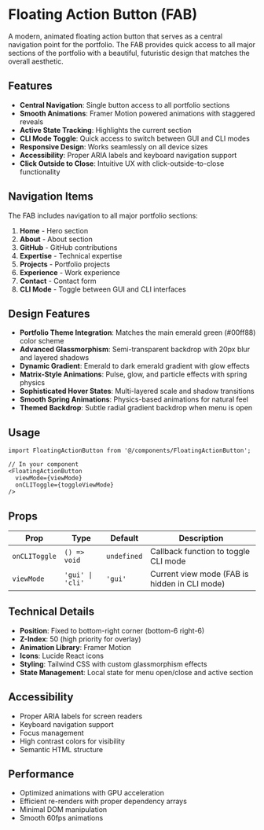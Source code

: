 # Floating Action Button (FAB)

A modern, animated floating action button that serves as a central navigation point for the portfolio. The FAB provides quick access to all major sections of the portfolio with a beautiful, futuristic design that matches the overall aesthetic.

## Features

- **Central Navigation**: Single button access to all portfolio sections
- **Smooth Animations**: Framer Motion powered animations with staggered reveals
- **Active State Tracking**: Highlights the current section
- **CLI Mode Toggle**: Quick access to switch between GUI and CLI modes
- **Responsive Design**: Works seamlessly on all device sizes
- **Accessibility**: Proper ARIA labels and keyboard navigation support
- **Click Outside to Close**: Intuitive UX with click-outside-to-close functionality

## Navigation Items

The FAB includes navigation to all major portfolio sections:

1. **Home** - Hero section
2. **About** - About section
3. **GitHub** - GitHub contributions
4. **Expertise** - Technical expertise
5. **Projects** - Portfolio projects
6. **Experience** - Work experience
7. **Contact** - Contact form
8. **CLI Mode** - Toggle between GUI and CLI interfaces

## Design Features

- **Portfolio Theme Integration**: Matches the main emerald green (#00ff88) color scheme
- **Advanced Glassmorphism**: Semi-transparent backdrop with 20px blur and layered shadows
- **Dynamic Gradient**: Emerald to dark emerald gradient with glow effects
- **Matrix-Style Animations**: Pulse, glow, and particle effects with spring physics
- **Sophisticated Hover States**: Multi-layered scale and shadow transitions
- **Smooth Spring Animations**: Physics-based animations for natural feel
- **Themed Backdrop**: Subtle radial gradient backdrop when menu is open

## Usage

```tsx
import FloatingActionButton from '@/components/FloatingActionButton';

// In your component
<FloatingActionButton
  viewMode={viewMode}
  onCLIToggle={toggleViewMode}
/>
```

## Props

| Prop | Type | Default | Description |
|------|------|---------|-------------|
| `onCLIToggle` | `() => void` | `undefined` | Callback function to toggle CLI mode |
| `viewMode` | `'gui' \| 'cli'` | `'gui'` | Current view mode (FAB is hidden in CLI mode) |

## Technical Details

- **Position**: Fixed to bottom-right corner (bottom-6 right-6)
- **Z-Index**: 50 (high priority for overlay)
- **Animation Library**: Framer Motion
- **Icons**: Lucide React icons
- **Styling**: Tailwind CSS with custom glassmorphism effects
- **State Management**: Local state for menu open/close and active section

## Accessibility

- Proper ARIA labels for screen readers
- Keyboard navigation support
- Focus management
- High contrast colors for visibility
- Semantic HTML structure

## Performance

- Optimized animations with GPU acceleration
- Efficient re-renders with proper dependency arrays
- Minimal DOM manipulation
- Smooth 60fps animations
